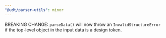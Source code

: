 ```yaml
---
"@udt/parser-utils": minor
---
```


BREAKING CHANGE: `parseData()` will now throw an `InvalidStructureError` if the top-level object in the input data is a design token.

